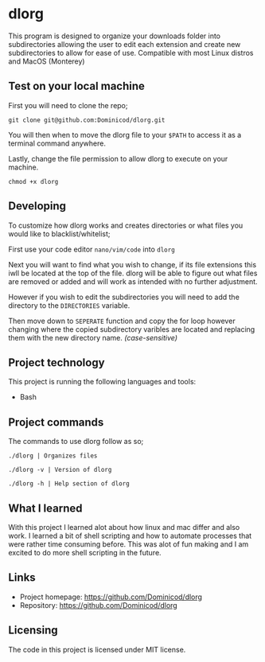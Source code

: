# dlorg

This program is designed to organize your downloads folder into subdirectories allowing the user to edit each extension 
and create new subdirectories to allow for ease of use. Compatible with most Linux distros and MacOS (Monterey) 

## Test on your local machine

First you will need to clone the repo;

`git clone git@github.com:Dominicod/dlorg.git`

You will then when to move the dlorg file to your `$PATH` to access it as a terminal command anywhere.

Lastly, change the file permission to allow dlorg to execute on your machine.

`chmod +x dlorg`

## Developing

To customize how dlorg works and creates directories or what files you would like to blacklist/whitelist;

First use your code editor `nano/vim/code` into `dlorg`

Next you will want to find what you wish to change, if its file extensions this iwll be located at the top of the file.
dlorg will be able to figure out what files are removed or added and will work as intended with no further adjustment.

However if you wish to edit the subdirectories you will need to add the directory to the `DIRECTORIES` variable.

Then move down to `SEPERATE` function and copy the for loop however changing where the copied subdirectory varibles are located and replacing them with the new directory name. *(case-sensitive)*


## Project technology

This project is running the following languages and tools:

* Bash

## Project commands

The commands to use dlorg follow as so;

```
./dlorg | Organizes files

./dlorg -v | Version of dlorg

./dlorg -h | Help section of dlorg
```

## What I learned

With this project I learned alot about how linux and mac differ and also work. I learned a bit of shell scripting and how to automate processes
that were rather time consuming before. This was alot of fun making and I am excited to do more shell scripting in the future.

## Links

- Project homepage: https://github.com/Dominicod/dlorg
- Repository: https://github.com/Dominicod/dlorg



## Licensing

The code in this project is licensed under MIT license.
